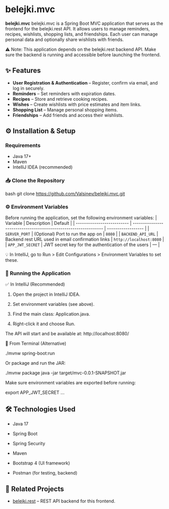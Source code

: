 # belejki.mvc

**belejki.mvc** belejki.mvc is a Spring Boot MVC application that serves as the frontend for the belejki.rest API. It allows users to manage reminders, recipes, wishlists, shopping lists, and friendships. Each user can manage personal data and optionally share wishlists with friends.

⚠️ Note: This application depends on the belejki.rest backend API. Make sure the backend is running and accessible before launching the frontend.

## ✨ Features

- **User Registration & Authentication** – Register, confirm via email, and log in securely.
- **Reminders** – Set reminders with expiration dates.
- **Recipes** – Store and retrieve cooking recipes.
- **Wishes** – Create wishlists with price estimates and item links.
- **Shopping List** – Manage personal shopping items.
- **Friendships** – Add friends and access their wishlists.


## ⚙️ Installation & Setup

### Requirements

- Java 17+
- Maven
- IntelliJ IDEA (recommended)

### 📥 Clone the Repository

bash
git clone https://github.com/Valsinev/belejki.mvc.git




### ⚙️ Environment Variables
Before running the application, set the following environment variables:
| Variable                   | Description                                                     | Default            |
| -------------------------- | --------------------------------------------------------------- | ------------------ |
| `SERVER_PORT`              | (Optional) Port to run the app on                               | `8080`             |
| `BACKEND_API_URL`          | Backend rest URL used in email confirmation links               | `http://localhost:8080` |
| `APP_JWT_SECRET`           | JWT secret key for the authentication of the users              | —                  |

💡 In IntelliJ, go to Run > Edit Configurations > Environment Variables to set these.


### 🚀 Running the Application
✅ In IntelliJ (Recommended)

1. Open the project in IntelliJ IDEA.

2. Set environment variables (see above).

3. Find the main class: Application.java.

4. Right-click it and choose Run.

The API will start and be available at: http://localhost:8080/

🧪 From Terminal (Alternative)

./mvnw spring-boot:run

Or package and run the JAR:

./mvnw package
java -jar target/mvc-0.0.1-SNAPSHOT.jar

Make sure environment variables are exported before running:

export APP_JWT_SECRET
...



## 🛠️ Technologies Used

- Java 17

- Spring Boot

- Spring Security

- Maven

- Bootstrap 4 (UI framework)

- Postman (for testing, backend)

## 🔗 Related Projects

- [belejki.rest](https://github.com/Valsinev/belejki.rest.git) – REST API backend for this frontend.
